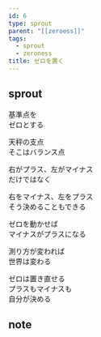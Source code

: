 ```yaml
---
id: 6
type: sprout
parent: "[[zeroess]]"
tags:
  - sprout
  - zeroness
title: ゼロを置く
---
```

## sprout
基準点を  
ゼロとする

天秤の支点  
そこはバランス点

右がプラス、左がマイナス  
だけではなく

右をマイナス、左をプラス  
そう決めることもできる

ゼロを動かせば  
マイナスがプラスになる

測り方が変われば  
世界は変わる

ゼロは置き直せる  
プラスもマイナスも  
自分が決める
## note

